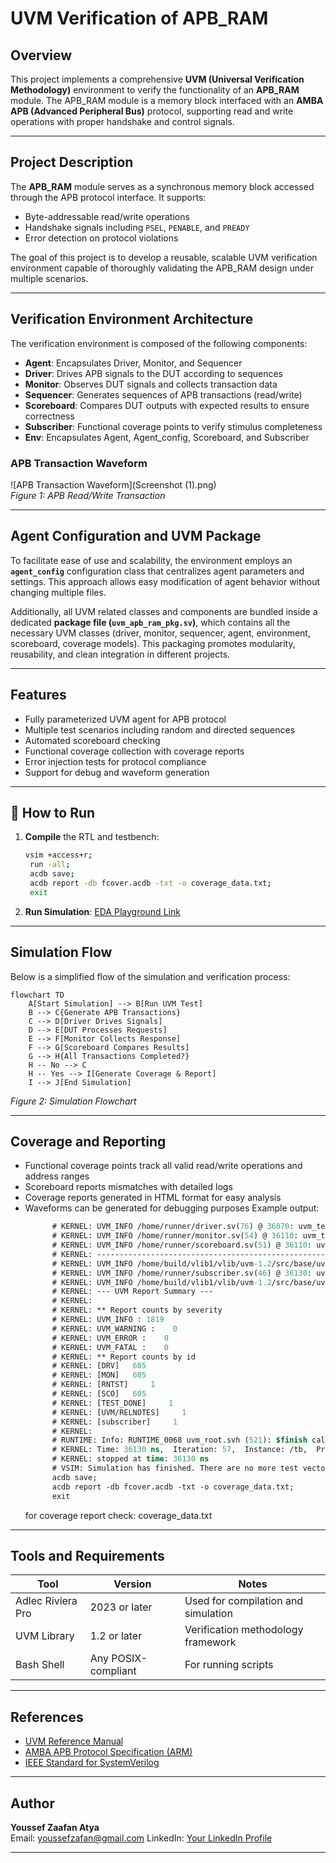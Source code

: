 
# UVM Verification of APB_RAM

## Overview
This project implements a comprehensive **UVM (Universal Verification Methodology)** environment to verify the functionality of an **APB_RAM** module. The APB_RAM module is a memory block interfaced with an **AMBA APB (Advanced Peripheral Bus)** protocol, supporting read and write operations with proper handshake and control signals.

---

## Project Description

The **APB_RAM** module serves as a synchronous memory block accessed through the APB protocol interface. It supports:
- Byte-addressable read/write operations
- Handshake signals including `PSEL`, `PENABLE`, and `PREADY`
- Error detection on protocol violations

The goal of this project is to develop a reusable, scalable UVM verification environment capable of thoroughly validating the APB_RAM design under multiple scenarios.

---

## Verification Environment Architecture

The verification environment is composed of the following components:

- **Agent**: Encapsulates Driver, Monitor, and Sequencer  
- **Driver**: Drives APB signals to the DUT according to sequences  
- **Monitor**: Observes DUT signals and collects transaction data  
- **Sequencer**: Generates sequences of APB transactions (read/write)  
- **Scoreboard**: Compares DUT outputs with expected results to ensure correctness  
- **Subscriber**: Functional coverage points to verify stimulus completeness
- **Env**: Encapsulates Agent, Agent_config, Scoreboard, and Subscriber  
 


### APB Transaction Waveform

![APB Transaction Waveform](Screenshot (1).png)  
*Figure 1: APB Read/Write Transaction*

---

## Agent Configuration and UVM Package

To facilitate ease of use and scalability, the environment employs an **`agent_config`** configuration class that centralizes agent parameters and settings. This approach allows easy modification of agent behavior without changing multiple files.

Additionally, all UVM related classes and components are bundled inside a dedicated **package file (`uvm_apb_ram_pkg.sv`)**, which contains all the necessary UVM classes (driver, monitor, sequencer, agent, environment, scoreboard, coverage models). This packaging promotes modularity, reusability, and clean integration in different projects.

---

## Features

- Fully parameterized UVM agent for APB protocol  
- Multiple test scenarios including random and directed sequences  
- Automated scoreboard checking  
- Functional coverage collection with coverage reports  
- Error injection tests for protocol compliance  
- Support for debug and waveform generation  

---
## 🚀 How to Run

1. **Compile** the RTL and testbench:
   ```bash
   vsim +access+r;
    run -all;
    acdb save;
    acdb report -db fcover.acdb -txt -o coverage_data.txt;
    exit
   ```
   

2. **Run Simulation**:
   [EDA Playground Link](https://www.edaplayground.com/x/skRk)

---

## Simulation Flow

Below is a simplified flow of the simulation and verification process:

```mermaid
flowchart TD
    A[Start Simulation] --> B[Run UVM Test]
    B --> C{Generate APB Transactions}
    C --> D[Driver Drives Signals]
    D --> E[DUT Processes Requests]
    E --> F[Monitor Collects Response]
    F --> G[Scoreboard Compares Results]
    G --> H{All Transactions Completed?}
    H -- No --> C
    H -- Yes --> I[Generate Coverage & Report]
    I --> J[End Simulation]
```

*Figure 2: Simulation Flowchart*

---

## Coverage and Reporting

- Functional coverage points track all valid read/write operations and address ranges  
- Scoreboard reports mismatches with detailed logs  
- Coverage reports generated in HTML format for easy analysis  
- Waveforms can be generated for debugging purposes
  Example output:
  ```systemverilog
        # KERNEL: UVM_INFO /home/runner/driver.sv(76) @ 36070: uvm_test_top.e.ag.drv [DRV] mode:readd, addr:12, wdata:42333359, rdata:x, slverr:x
        # KERNEL: UVM_INFO /home/runner/monitor.sv(54) @ 36110: uvm_test_top.e.ag.mon [MON] DATA READ addr:12 data:3505982467 slverr:0
        # KERNEL: UVM_INFO /home/runner/scoreboard.sv(51) @ 36110: uvm_test_top.e.scb [SCO] DATA MATCHED : addr:12, rdata:3505982467
        # KERNEL: ----------------------------------------------------------------
        # KERNEL: UVM_INFO /home/build/vlib1/vlib/uvm-1.2/src/base/uvm_objection.svh(1271) @ 36130: reporter [TEST_DONE] 'run' phase is ready to proceed to the 'extract' phase
        # KERNEL: UVM_INFO /home/runner/subscriber.sv(46) @ 36130: uvm_test_top.e.sub [subscriber] Functional Coverage is 100.00%
        # KERNEL: UVM_INFO /home/build/vlib1/vlib/uvm-1.2/src/base/uvm_report_server.svh(869) @ 36130: reporter [UVM/REPORT/SERVER] 
        # KERNEL: --- UVM Report Summary ---
        # KERNEL: 
        # KERNEL: ** Report counts by severity
        # KERNEL: UVM_INFO : 1819
        # KERNEL: UVM_WARNING :    0
        # KERNEL: UVM_ERROR :    0
        # KERNEL: UVM_FATAL :    0
        # KERNEL: ** Report counts by id
        # KERNEL: [DRV]   605
        # KERNEL: [MON]   605
        # KERNEL: [RNTST]     1
        # KERNEL: [SCO]   605
        # KERNEL: [TEST_DONE]     1
        # KERNEL: [UVM/RELNOTES]     1
        # KERNEL: [subscriber]     1
        # KERNEL: 
        # RUNTIME: Info: RUNTIME_0068 uvm_root.svh (521): $finish called.
        # KERNEL: Time: 36130 ns,  Iteration: 57,  Instance: /tb,  Process: @INITIAL#25_2@.
        # KERNEL: stopped at time: 36130 ns
        # VSIM: Simulation has finished. There are no more test vectors to simulate.
        acdb save;
        acdb report -db fcover.acdb -txt -o coverage_data.txt;
        exit
    ```
  for coverage report check: coverage_data.txt

---

## Tools and Requirements

| Tool             | Version              | Notes                                  |
|------------------|----------------------|----------------------------------------|
| Adlec Riviera Pro| 2023 or later        | Used for compilation and simulation    |
| UVM Library      | 1.2 or later         | Verification methodology framework     |
| Bash Shell       | Any POSIX-compliant  | For running scripts                    |

---

## References

- [UVM Reference Manual](https://verificationacademy.com/uvm)  
- [AMBA APB Protocol Specification (ARM)](https://developer.arm.com/documentation/ihi0022/latest)  
- [IEEE Standard for SystemVerilog](https://ieeexplore.ieee.org/document/9545505)  

---

## Author

**Youssef Zaafan Atya**  
Email: youssefzafan@gmail.com 
LinkedIn: [Your LinkedIn Profile](https://www.linkedin.com/in/youssef-zaafan-211482169/)  

---

